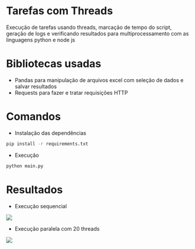 # Tarefas com Threads
Execução de tarefas usando threads, marcação de tempo do script, geração de logs e verificando resultados para multiprocessamento com as linguagens python e node js

# Bibliotecas usadas
- Pandas para manipulação de arquivos excel com seleção de dados e salvar resultados
- Requests para fazer e tratar requisições HTTP

# Comandos

- Instalação das dependências
```bash
pip install -r requirements.txt
```

- Execução
```bash
python main.py
```

# Resultados

- Execução sequencial
<span>
  <img src="https://github.com/user-attachments/assets/e42cf501-0a39-473b-b0aa-e6396b80ab63">
</span>

- Execução paralela com 20 threads
<span>
  <img src="https://github.com/user-attachments/assets/2de1cb5d-356d-40ae-9ada-265dbf1a229c">
</span>

